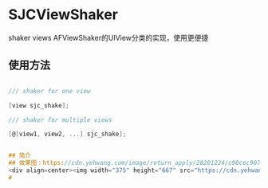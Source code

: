 # SJCViewShaker
shaker views AFViewShaker的UIView分类的实现，使用更便捷


## 使用方法

```objective-c

/// shaker for one view

[view sjc_shake];

/// shaker for multiple views

[@[view1, view2, ...] sjc_shake];


## 简介
## 效果图：https://cdn.yehwang.com/image/return_apply/20201224/c90cec907b028ad4f9626d55d1741bff.jpg
<div align=center><img width="375" height="667" src="https://cdn.yehwang.com/image/return_apply/20201224/c90cec907b028ad4f9626d55d1741bff.jpg"/></div> 
#

